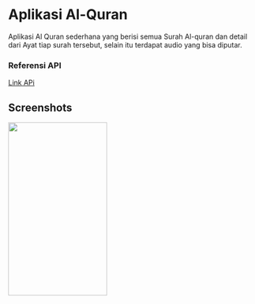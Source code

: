 # Aplikasi Al-Quran
Aplikasi Al Quran sederhana yang berisi semua Surah Al-quran dan detail dari Ayat tiap surah tersebut, selain itu terdapat audio yang bisa diputar.
<h3>Referensi API</h3>
<a href = "https://github.com/bachors/Al-Quran-ID-API?fbclid=IwAR2lPEXmqQA2hw6d0rj-cibvh2cJuIaVJjruI6K96PpQjx1WTU5gfb35LQ4">Link APi</a> 
<h2>Screenshots</h2>
<img src="https://drive.google.com/uc?export=view&id=11guZNqHFUENXKdwK3X3uEnOHpP0YTaJq" width="200" height="350">
